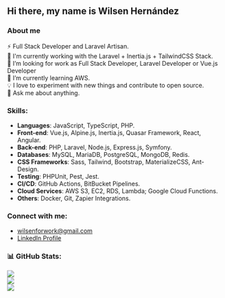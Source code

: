 ## Hi there, my name is Wilsen Hernández

### About me

⚡ Full Stack Developer and Laravel Artisan.<br>
🔭 I'm currently working with the Laravel + Inertia.js + TailwindCSS Stack.<br>
👯 I’m looking for work as Full Stack Developer, Laravel Developer or Vue.js Developer<br>
🌱 I’m currently learning AWS.<br>
💡 I love to experiment with new things and contribute to open source.<br>
💬 Ask me about anything.<br>

### Skills:

- **Languages**: JavaScript, TypeScript, PHP.
- **Front-end**: Vue.js, Alpine.js, Inertia.js, Quasar Framework, React, Angular.
- **Back-end**: PHP, Laravel, Node.js, Express.js, Symfony.
- **Databases**: MySQL, MariaDB, PostgreSQL, MongoDB, Redis.
- **CSS Frameworks**: Sass, Tailwind, Bootstrap, MaterializeCSS, Ant-Design.
- **Testing**: PHPUnit, Pest, Jest.
- **CI/CD**: GitHub Actions, BitBucket Pipelines.
- **Cloud Services**: AWS S3, EC2, RDS, Lambda; Google Cloud Functions.
- **Others**: Docker, Git, Zapier Integrations.

### Connect with me:

- [wilsenforwork@gmail.com][email]
- [LinkedIn Profile][linkedin]

### 📊 GitHub Stats:
![](https://github-readme-stats.vercel.app/api?username=wilsenhc&theme=dark&hide_border=true&include_all_commits=true&count_private=true)<br/>
![](https://github-readme-streak-stats.herokuapp.com/?user=wilsenhc&theme=dark&hide_border=true)<br/>
![](https://github-readme-stats.vercel.app/api/top-langs/?username=wilsenhc&theme=dark&hide_border=true&include_all_commits=true&count_private=true&layout=compact)

[email]: mailto:wilsenforwork@gmail.com
[linkedin]: https://linkedin.com/in/wilsenhc
